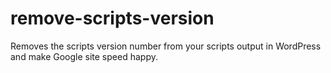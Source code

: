 remove-scripts-version
======================

Removes the scripts version number from your scripts output in WordPress and make Google site speed happy.
